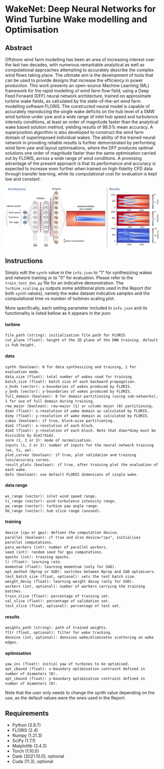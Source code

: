 # WakeNet: Deep Neural Networks for Wind Turbine Wake modelling and Optimisation

## Abstract

Offshore wind farm modelling has been an area of increasing interest over the last two decades, with numerous remarkable analytical as well as computational approaches attempting to accurately describe the complex wind flows taking place. The ultimate aim is the development of tools that can be used to provide designs that increase the efficiency in power production. This work presents an open-source Machine Learning (ML) framework for the rapid modelling of wind farm flow field, using a Deep Feed Forward (DFF) neural network architecture, trained on approximate turbine wake fields, as calculated by the state-of-the-art wind farm modelling software FLORIS. The constructed neural model is capable of accurately reproducing the single wake deficits on the hub level of a 5MW wind turbine under yaw and a wide range of inlet hub speed and turbulence intensity conditions, at least an order of magnitude faster than the analytical wake based solution method, yielding results of 98.5% mean accuracy. A superposition algorithm is also developed to construct the wind farm domain of superimposed individual wakes. The ability of the trained neural network in providing reliable results is further demonstrated by performing wind farm yaw and layout optimisations, where the DFF produces optimal solutions one order of magnitude faster than the same optimisation carried out by FLORIS, across a wide range of wind conditions. A promising advantage of the present approach is that its performance and accuracy is expected to increase even further when trained on high-fidelity CFD data through transfer learning, while its computational cost for evaluation is kept low and constant.

<p align="center">
  <img src="https://github.com/soanagno/wakeNet/blob/master/dnn_figure.png">
</p>


## Instructions

Simply edit the ```synth``` value in the ```info.json``` to "1" for synthesizing wakes and network training or to "0" for evaluation. Please refer to the ```train_test_dnn.py``` file for an indicative demonstration. The ```turbine_scaling.py``` outputs some additional plots used in the Report (for both ```synth``` values), namely the wake dataset indicative samples and the computational time vs number of turbines scaling plot.

More specifically, each setting parameter included in ```info.json``` and its functionality is listed bellow as it appears in the json:

#### turbine
```
file_path (string): initialisation file path for FLORIS
cut_plane (float): height of the 2D plane of the DNN training. default is hub height.
```
#### data
```
synth (boolean): 0 for data synthesizing and training, 1 for evaluation mode.
data_size (float): total number of wakes used for training
batch_size (float): batch size of each backward propagation.
x_bnds (vector): x-boundaries of wakes produced by FLORIS.
y_bnds (vector): y-boundaries of wakes produced by FLORIS.
full_domain (boolean): 0 for domain partitioning (using sub-networks), 1 for use of full domain during training.
row_major (boolean): row-major (1) or column major (0) partitioning.
dimx (float): x-resolution of wake domain as calculated by FLORIS.
dimy (float): y-resolution of wake domain as calculated by FLORIS.
cubes (boolean): if true, block-wise partitioning.
dim1 (float): x-resolution of each block.
dim2 (float): y-resolution of each block. Note that dimx*dimy must be divisible by dim1*dim2.
norm (1, 2 or 3): mode of normalisation.
inputs (1, 2 or 3): number of inputs for the neural network training (ws, ti, yw).
plot_curves (boolean): if true, plot validation and training loss/accuracy curves.
result_plots (boolean): if true, after training plot the evaluation of each wake.
defo (boolean): use default FLORIS dimensions of single wake.
```
#### data range
```
ws_range (vector): inlet wind speed range.
ti_range (vector): wind turbulence intensity range.
yw_range (vector): turbine yaw angle range.
hb_range (vector): hub slice range (unused).
```
#### training
```
device (cpu or gpu): defines the computation device.
parallel (boolean): if true and also device="cpu", initialises parallel computations.
para_workers (int): number of parallel workers.
seed (int): random seed for gpu computations.
epochs (int): training epochs.
lr (float): learning rate.
momentum (float): learning momentum (only for SGD).
opt_method (Rprop or SGD): switches between Rprop and SGD optimisers.
test_batch_size (float, optional): sets the test batch size.
weight_decay (float): learning weight decay (only for SGD).
workers (int, optional): number of workers carrying the training batches.
train_slice (float): percentage of training set.
val_slice (float): percentage of validation set.
test_slice (float, optional): percentage of test set.
```
#### results
```
weights_path (string): path of trained weights.
fltr (float, optional): filter for wake tracking.
denoise (int, optional): denoises wake/eliminates scattering on wake edges.
```
#### optimisation
```
yaw_ini (float): initial yaw of turbines to be optimised.
opt_cbound (float): x-boundary optimisation contraint defined in number of diameters (D).
opt_cbound (float): y-boundary optimisation contraint defined in number of diameters (D).
```

Note that the user only needs to change the synth value depending on the use, as the default values were the ones used in the Report.


## Requirements

* Python (3.9.7)
* FLORIS (2.4)
* Numpy (1.21.3)
* SciPy (1.7.1)
* Matplotlib (3.4.3)
* Torch (1.10.0)
* Dask (2021.10.0), optional
* Cuda (11.3), optional


